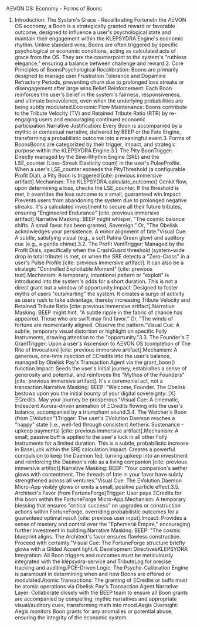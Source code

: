 ΛΞVON OS: Economy - Forms of Boons
1. Introduction: The System's Grace - Recalibrating FortuneIn the ΛΞVON OS economy, a Boon is a strategically granted reward or favorable outcome, designed to influence a user's psychological state and maintain their engagement within the KLEPSYDRA Engine's economic rhythm. Unlike standard wins, Boons are often triggered by specific psychological or economic conditions, acting as calculated acts of grace from the OS. They are the counterpoint to the system's "ruthless elegance," ensuring a balance between challenge and reward.2. Core Principles of BoonsPsychological Recalibration: Boons are primarily designed to manage user Frustration Tolerance and Dopamine Refractory Periods, preventing churn due to prolonged loss streaks or disengagement after large wins.Belief Reinforcement: Each Boon reinforces the user's belief in the system's fairness, responsiveness, and ultimate benevolence, even when the underlying probabilities are being subtly modulated.Economic Flow Maintenance: Boons contribute to the Tribute Velocity (TV) and Retained Tribute Ratio (RTR) by re-engaging users and encouraging continued economic participation.Narrative Justification: Every Boon is accompanied by a mythic or contextual narrative, delivered by BEEP or the Fate Engine, transforming a probabilistic outcome into a meaningful event.3. Forms of BoonsBoons are categorized by their trigger, impact, and strategic purpose within the KLEPSYDRA Engine.3.1. The Pity BoonTrigger: Directly managed by the Sine-Rhythm Engine (SRE) and the LSE_counter (Loss-Streak Elasticity count) in the user's PulseProfile. When a user's LSE_counter exceeds the PityThreshold (a configurable Profit Dial), a Pity Boon is triggered [cite: previous immersive artifact].Mechanism: The KLEPSYDRA.calculate_outcome() Genkit flow, upon determining a loss, checks the LSE_counter. If the threshold is met, it overrides the loss outcome to a small, guaranteed win.Impact: Prevents users from abandoning the system due to prolonged negative streaks. It's a calculated investment to secure all their future tributes, ensuring "Engineered Endurance" [cite: previous immersive artifact].Narrative Masking: BEEP might whisper, "The cosmic balance shifts. A small favor has been granted, Sovereign." Or, "The Obelisk acknowledges your persistence. A minor alignment of fate."Visual Cue: A subtle, satisfying visual (e.g., a soft Patina Green glow) and auditory cue (e.g., a gentle chime).3.2. The Profit VentTrigger: Managed by the Profit Dials, specifically when the CrashGuard threshold (system-wide drop in total tribute) is met, or when the SRE detects a "Zero-Cross" in a user's Pulse Profile [cite: previous immersive artifact]. It can also be a strategic "Controlled Exploitable Moment" [cite: previous text].Mechanism: A temporary, intentional pattern or "exploit" is introduced into the system's odds for a short duration. This is not a direct grant but a window of opportunity.Impact: Designed to foster myths of users "outsmarting" the system. It creates a surge of activity as users rush to take advantage, thereby increasing Tribute Velocity and Retained Tribute Ratio [cite: previous immersive artifact].Narrative Masking: BEEP might hint, "A subtle ripple in the fabric of chance has appeared. Those who are swift may find favor." Or, "The winds of fortune are momentarily aligned. Observe the pattern."Visual Cue: A subtle, temporary visual distortion or highlight on specific Folly Instruments, drawing attention to the "opportunity."3.3. The Founder's Ξ GrantTrigger: Upon a user's Ascension to ΛΞVON OS (completion of The Rite of Invocation) [cite: previous immersive artifact].Mechanism: A generous, one-time injection of ΞCredits into the user's balance, managed by Obelisk Pay's Transaction Agent via the grant_boon() function.Impact: Seeds the user's initial journey, establishes a sense of generosity and potential, and reinforces the "Mythos of the Founders" [cite: previous immersive artifact]. It's a ceremonial act, not a transaction.Narrative Masking: BEEP: "Welcome, Founder. The Obelisk bestows upon you the initial bounty of your digital sovereignty: [X] ΞCredits. May your journey be prosperous."Visual Cue: A cinematic, Iridescent Aurora-driven animation of ΞCredits flowing into the user's balance, accompanied by a triumphant sound.3.4. The Watcher's Boon (from ΞVolution™)Trigger: The user's ΞVolution Daemon reaches a "happy" state (i.e., well-fed through consistent Aetheric Sustenance - upkeep payments) [cite: previous immersive artifact].Mechanism: A small, passive buff is applied to the user's luck in all other Folly Instruments for a limited duration. This is a subtle, probabilistic increase in BaseLuck within the SRE calculation.Impact: Creates a powerful compulsion to keep the Daemon fed, turning upkeep into an investment and reinforcing the Daemon's role as a living companion [cite: previous immersive artifact].Narrative Masking: BEEP: "Your companion's aether glows with contentment. The threads of fate in your favor have subtly strengthened across all ventures."Visual Cue: The ΞVolution Daemon Micro-App visibly glows or emits a small, positive particle effect.3.5. Architect's Favor (from FortuneForge)Trigger: User pays ΞCredits for this boon within the FortuneForge Micro-App.Mechanism: A temporary blessing that ensures "critical success" on upgrades or construction actions within FortuneForge, overriding probabilistic outcomes for a guaranteed optimal result [cite: previous user input].Impact: Provides a sense of mastery and control over the "Ephemeral Empire," encouraging further investment in building.Narrative Masking: BEEP: "The cosmic blueprint aligns. The Architect's favor ensures flawless construction. Proceed with certainty."Visual Cue: The FortuneForge structure briefly glows with a Gilded Accent light.4. Development DirectivesKLEPSYDRA Integration: All Boon triggers and outcomes must be meticulously integrated with the klepsydra-service and TributeLog for precise tracking and auditing.PCE-Driven Logic: The Psyche-Calibration Engine is paramount in determining when and how Boons are offered or modulated.Atomic Transactions: The granting of ΞCredits or buffs must be atomic operations via Obelisk Pay's Transaction Agent.Narrative Layer: Collaborate closely with the BEEP team to ensure all Boon grants are accompanied by compelling, mythic narratives and appropriate visual/auditory cues, transforming math into mood.Aegis Oversight: Aegis monitors Boon grants for any anomalies or potential abuse, ensuring the integrity of the economic system.